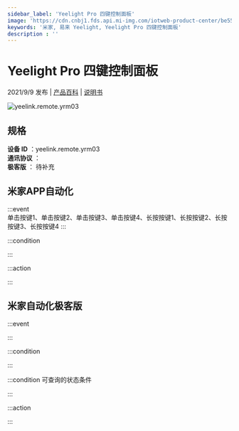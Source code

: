 ```yaml
---
sidebar_label: 'Yeelight Pro 四键控制面板'
image: 'https://cdn.cnbj1.fds.api.mi-img.com/iotweb-product-center/be5533cf188d1753e10d9b6f9b273286_1625474423996.png?GalaxyAccessKeyId=AKVGLQWBOVIRQ3XLEW&Expires=9223372036854775807&Signature=oKm/FeZRt5DCLXaCeTxnIJk0KwA='
keywords: '米家, 易来 Yeelight, Yeelight Pro 四键控制面板'
description : ''
---
```

# Yeelight Pro 四键控制面板

2021/9/9 发布 | [产品百科](https://home.mi.com/webapp/content/baike/product/index.html?model=yeelink.remote.yrm03/) | [说明书](https://home.mi.com/views/introduction.html?model=yeelink.remote.yrm03&region=cn)

![yeelink.remote.yrm03](https://cdn.cnbj1.fds.api.mi-img.com/iotweb-product-center/be5533cf188d1753e10d9b6f9b273286_1625474423996.png?GalaxyAccessKeyId=AKVGLQWBOVIRQ3XLEW&Expires=9223372036854775807&Signature=oKm/FeZRt5DCLXaCeTxnIJk0KwA=)

## 规格  
> 
**设备 ID** ：yeelink.remote.yrm03  
**通讯协议** ：  
**极客版**  ： 待补充 


## 米家APP自动化  

:::event  
单击按键1、单击按键2、单击按键3、单击按键4、长按按键1、长按按键2、长按按键3、长按按键4
:::

:::condition  

:::

:::action   

:::

## 米家自动化极客版  

:::event  

:::

:::condition  

:::

:::condition 可查询的状态条件  

:::

:::action  

:::

        
